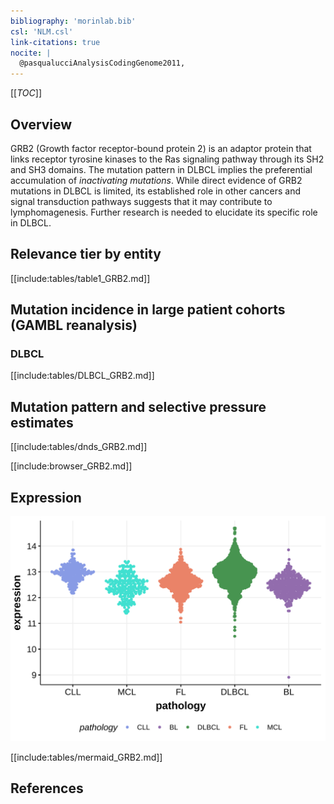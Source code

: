 ```yaml
---
bibliography: 'morinlab.bib'
csl: 'NLM.csl'
link-citations: true
nocite: |
  @pasqualucciAnalysisCodingGenome2011, 
---
```

[[_TOC_]]

## Overview
GRB2 (Growth factor receptor-bound protein 2) is an adaptor protein that links receptor tyrosine kinases to the Ras signaling pathway through its SH2 and SH3 domains. 
The mutation pattern in DLBCL implies the preferential accumulation of *inactivating mutations*. 
While direct evidence of GRB2 mutations in DLBCL is limited, its established role in other cancers and signal transduction pathways suggests that it may contribute to lymphomagenesis. 
Further research is needed to elucidate its specific role in DLBCL.


## Relevance tier by entity

[[include:tables/table1_GRB2.md]]

## Mutation incidence in large patient cohorts (GAMBL reanalysis)

### DLBCL
[[include:tables/DLBCL_GRB2.md]]

## Mutation pattern and selective pressure estimates

[[include:tables/dnds_GRB2.md]]

[[include:browser_GRB2.md]]

## Expression
![](images/gene_expression/GRB2_by_pathology.svg)
<!-- ORIGIN: pasqualucciAnalysisCodingGenome2011 -->
<!-- DLBCL: pasqualucciAnalysisCodingGenome2011 -->
<!-- BL: paneaWholeGenomeLandscape2019 -->

[[include:tables/mermaid_GRB2.md]]

## References
